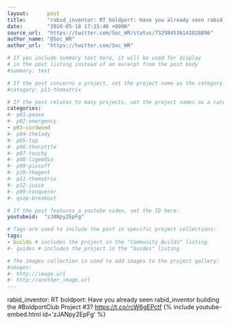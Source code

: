 ```yaml
---
layout:      post
title:       "rabid_inventor: RT boldport: Have you already seen rabid_inventor building the #BoldportClub Project #3?"
date:        "2016-05-18 17:21:46 +0000"
source_url:  "https://twitter.com/Soc_WR/status/732984536141828096"
author_name: "@Soc_WR"
author_url:  "https://twitter.com/Soc_WR"

# If you include summary text here, it will be used for display
# in the post listing instead of an excerpt from the post body
#summary: text

# If the post concerns a project, set the project name as the category:
#category: p11-thematrix

# If the post relates to many projects, set the project names as a categories array:
categories:
#- p01-pease
#- p02-emergency
- p03-cordwood
#- p04-thelady
#- p05-tap
#- p06-thecuttle
#- p07-touchy
#- p08-ligemdio
#- p09-pissoff
#- p10-thegent
#- p11-thematrix
#- p12-juice
#- p99-conqueror
#- qsop-breakout

# If the post features a youtube video, set the ID here:
youtubeid:  "zJANpy2EpFg"

# Tags are used to include the post in specific project collections:
tags:
- builds # includes the project in the "Community Builds" listing
#- guides # includes the project in the "Guides" listing

# The images collection is used to add images to the project gallery:
#images:
#- http://image.url
#- http://another_image.url
---
```


rabid_inventor: RT boldport: Have you already seen rabid_inventor building the #BoldportClub Project #3? https://t.co/rcW6gEPctf
{% include youtube-embed.html id='zJANpy2EpFg' %}


